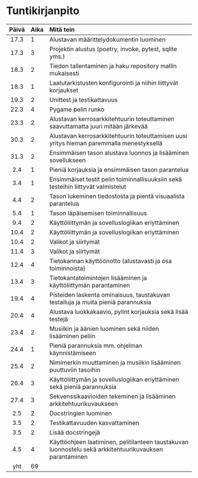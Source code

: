 # Tuntikirjanpito

| Päivä | Aika | Mitä tein |
| :----:|:-----| :-----|
| 17.3 | 1    | Alustavan määrittelydokumentin luominen |
| 17.3 | 3    | Projektin alustus (poetry, invoke, pytest, sqlite yms.) |
| 18.3 | 2    | Tiedon tallentaminen ja haku repository mallin mukaisesti |
| 18.3 | 1    | Laatutarkistusten konfigurointi ja niihin liittyvät korjaukset |
| 19.3 | 2    | Unittest ja testikattavuus |
| 22.3 | 4    | Pygame pelin runko |
| 23.3 | 2    | Alustavan kerrosarkkitehtuurin toteuttaminen saavuttamatta juuri mitään järkevää |
| 30.3 | 2    | Alustavan kerrosarkkitehtuurin toteuttamisen uusi yritys hieman paremmalla menestyksellä |
| 31.3 | 2    | Ensimmäisen tason alustava luonnos ja lisääminen sovellukseen|
| 2.4  | 1    | Pieniä korjauksia ja ensimmäisen tason parantelua |
| 3.4  | 1    | Ensimmäiset testit pelin toiminnallisuuksiin sekä testeihin liittyvät valmistelut |
| 4.4  | 2    | Tason lukeminen tiedostosta ja pientä visuaalista parantelua |
| 5.4  | 1    | Tason läpäisemisen toiminnallisuus |
| 9.4  | 2    | Käyttöliittymän ja sovelluslogiikan eriyttäminen |
| 10.4 | 2    | Käyttöliittymän ja sovelluslogiikan eriyttäminen |
| 10.4 | 2    | Valikot ja siirtymät |
| 11.4 | 3    | Valikot ja siirtymät |
| 12.4 | 4    | Tietokannan käyttöönotto (alustavasti ja osa toiminnoista) |
| 13.4 | 3    | Tietokantatoimintojen lisääminen ja käyttöliittymän parantaminen |
| 19.4 | 4   | Pisteiden laskenta ominaisuus, taustakuvan testailuja ja muita pieniä parannuksia |
| 20.4 | 4   | Alustava luokkakaavio, pylint korjauksia sekä lisää testejä |
| 23.4 | 2   | Musiikin ja äänien luominen sekä niiden lisääminen peliin |
| 24.4 | 1   | Pieniä parannuksia mm. ohjelman käynnistämiseen |
| 25.4 | 2   | Nimimerkin muuttaminen ja musiikin lisääminen puuttuviin tasoihin |
| 26.4 | 3   | Käyttöliittymän ja sovelluslogiikan eriyttäminen sekä pieniä parannuksia |
| 27.4 | 3   | Sekvenssikaavioiden tekeminen ja lisääminen arkkitehtuurikuvaukseen |
| 2.5  | 2   | Docstringien luominen |
| 3.5  | 2   | Testikattavuuden kasvattaminen |
| 3.5  | 2   | Lisää docstringejä |
| 4.5  | 4   | Käyttöohjeen laatiminen, pelitilanteen taustakuvan luonnostelu sekä arkkitehtuurikuvauksen parantaminen |
| yht   | 69    | | 